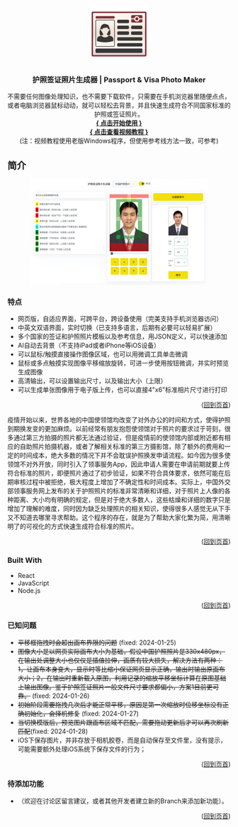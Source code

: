 <div id="top"></div>
<br />
<div align="center">
  <a href="https://jiataihan.dev/passport-photo-maker/">
    <img src="public/logo512.png" alt="Logo" width="128" height="128">
  </a>

<h3 align="center">护照签证照片生成器 | Passport & Visa Photo Maker</h3>

  <p align="center">
    不需要任何图像处理知识，也不需要下载软件，只需要在手机浏览器里随便点点，或者电脑浏览器鼠标动动，就可以轻松去背景，并且快速生成符合不同国家标准的护照或签证照片。
    <br />
    <a href="https://jiataihan.dev/passport-photo-maker/"><strong>{ 点击开始使用 }</strong></a>
    <br />
    <a href="https://www.youtube.com/watch?v=Q86svYysahA"><strong>{ 点击查看视频教程 }</strong></a>
    <br />
    (注：视频教程使用老版Windows程序，但使用参考线方法一致，可参考)
  </p>

</div>


<!-- ABOUT THE PROJECT -->
## 简介
<div align="center">
    <a href="https://jiataihan.dev/passport-photo-maker/">
        <img src="public/preview.png" alt="程序界面预览" width="400"">
    </a>
</div>

### 特点

* 网页版，自适应界面，可跨平台，跨设备使用（完美支持手机浏览器访问）
* 中英文双语界面，实时切换（已支持多语言，后期有必要可以轻易扩展）
* 多个国家的签证和护照照片模板以及参考信息，用JSON定义，可以快速添加
* AI自动去背景（不支持iPad或者iPhone等iOS设备）
* 可以鼠标/触摸直接操作图像区域，也可以用微调工具单击微调
* 鼠标或多点触摸实现图像平移缩放旋转，可进一步使用按钮微调，并实时预览生成图像
* 高清输出，可以设置输出尺寸，以及输出大小（上限）
* 可以生成单张图像用于电子版上传，也可以直接4"x6"标准相片尺寸进行打印

<p align="right">(<a href="#top">回到页首</a>)</p>

疫情开始以来，世界各地的中国使领馆均改变了对外办公的时间和方式，使得护照到期换发变的更加麻烦。以前经常有朋友抱怨使领馆对于照片的要求过于苛刻，很多通过第三方拍摄的照片都无法通过验证，但是疫情前的使领馆内部或附近都有相应的自助照片拍摄机器，或者了解相关标准的第三方摄影馆，除了额外的费用和一定的时间成本，绝大多数的情况下并不会耽误护照换发申请流程。如今因为很多使领馆不对外开放，同时引入了领事服务App，因此申请人需要在申请前期就要上传符合标准的照片，即便照片通过了初步验证，如果不符合具体要求，依然可能在后期审核过程中被拒绝，极大程度上增加了不确定性和时间成本。实际上，中国外交部领事服务网上发布的关于护照照片的标准非常清晰和详细，对于照片上人像的各种距离、大小均有明确的规定，但是对于绝大多数人，这些枯燥和详细的数字只是增加了理解的难度，同时因为缺乏处理照片的相关知识，使得很多人感觉无从下手又不知道去哪里寻求帮助。这个程序的存在，就是为了帮助大家化繁为简，用清晰明了的可视化的方式快速生成符合标准的照片。

<p align="right">(<a href="#top">回到页首</a>)</p>

### Built With

* React
* JavaScript
* Node.js

<p align="right">(<a href="#top">回到页首</a>)</p>

### 已知问题

* <del>平移框拖拽时会超出画布界限的问题</del> (fixed: 2024-01-25)
* <del>图像大小是以网页实际画布大小为基础，假设中国护照照片是330x480px，在输出处调整大小也仅仅是插值拉伸，画质有较大损失，解决方法有两种：1，让画布本身变大，显示时等比缩小保证网页显示正确，输出时输出原画布大小；2，在输出时重新载入原图，利用记录的缩放平移坐标计算在原图基础上输出图像。鉴于护照签证照片一般文件尺寸要求都偏小，方案1目前更可靠。</del> (fixed: 2024-01-26)
* <del>初始阶段需要拖拽几次后才能正常平移，原因是第一次缩放时位移坐标没有正确初始化，会择机修复</del> (fixed: 2024-01-27)
* <del>当切换模版后，预览图片跟画布区域不匹配，需要拖动更新后才可以再次刷新匹配</del>(fixed: 2024-01-28)
* iOS下保存图片，并非存放于相机胶卷，而是自动保存至文件里，没有提示，可能需要额外处理iOS系统下保存文件的行为；

<p align="right">(<a href="#top">回到页首</a>)</p>



### 待添加功能
* （欢迎在讨论区留言建议，或者其他开发者建立新的Branch来添加新功能）。

<p align="right">(<a href="#top">回到页首</a>)</p>

<div>
